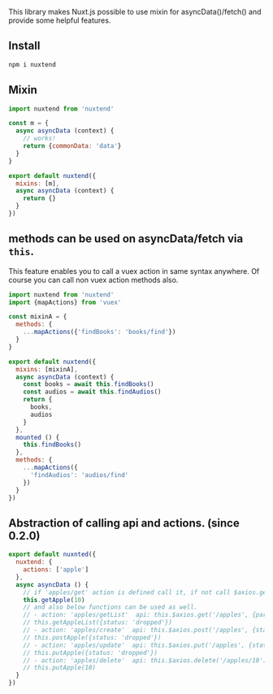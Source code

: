 This library makes Nuxt.js possible to use mixin for asyncData()/fetch() and provide some helpful features.

## Install

```bash
npm i nuxtend
```

## Mixin

```js
import nuxtend from 'nuxtend'

const m = {
  async asyncData (context) {
    // works!
    return {commonData: 'data'}
  }
}

export default nuxtend({
  mixins: [m],
  async asyncData (context) {
    return {}
  }
})
```

## methods can be used on asyncData/fetch via `this`.

This feature enables you to call a vuex action in same syntax anywhere. 
Of course you can call non vuex action methods also.

```js
import nuxtend from 'nuxtend'
import {mapActions} from 'vuex'

const mixinA = {
  methods: {
    ...mapActions({'findBooks': 'books/find'})
  }
}

export default nuxtend({
  mixins: [mixinA],
  async asyncData (context) {
    const books = await this.findBooks()
    const audios = await this.findAudios()
    return {
      books,
      audios
    }
  },
  mounted () {
    this.findBooks()
  },
  methods: {
    ...mapActions({
      'findAudios': 'audios/find'
    })
  }
})
```

## Abstraction of calling api and actions. (since 0.2.0)

```js
export default nuxnted({
  nuxtend: {
    actions: ['apple']
  },
  async asyncData () {
    // if 'apples/get' action is defined call it, if not call $axios.get('/apples/10')
    this.getApple(10)
    // and also below functions can be used as well.
    // - action: 'apples/getList'  api: this.$axios.get('/apples', {params: {status: 'dropped'}})
    // this.getAppleList({status: 'dropped'})
    // - action: 'apples/create'  api: this.$axios.post('/apples', {status: 'dropped'})
    // this.postApple({status: 'dropped'})
    // - action: 'apples/update'  api: this.$axios.put('/apples', {status: 'dropped'})
    // this.putApple({status: 'dropped'})
    // - action: 'apples/delete'  api: this.$axios.delete('/apples/10')
    // this.putApple(10)
  }
})
```


